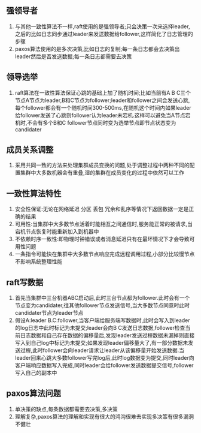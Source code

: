 ## 强领导者

1. 与其他一致性算法不一样,raft使用的是强领导者;只会决策一次来选择leader,之后的比如日志同步通过leader来发送数据给follower,这样简化了日志管理的步骤
2. paxos算法使用的是多次决策,比如日志的复制;每一条日志都会去决策出leader然后是否发送数据;每一条日志都需要去决策

## 领导选举

1. raft算法在一致性算法保证心跳的基础上加了随机时间;比如当前有A B C三个节点A节点为leader,B和C节点为follower;leader和follower之间会发送心跳,每个follower都会有一个随机时间300-500ms,在随机这个时间内如果leader给follower发送了心跳则follower认为leader未宕机.这样可以避免当A节点宕机时,不会有多个B和C follower节点同时变为选举节点即节点状态变为candidater

## 成员关系调整

1. 采用共同一致的方法来处理集群成员变换的问题,处于调整过程中两种不同的配置集群中大多数机器会有重叠,湿的集群在成员变化的过程中依然可以工作

## 一致性算法特性

1. 安全性保证:无论在网络延迟 分区 丢包 冗余和乱序等情况下返回数据一定是正确的结果
2. 可用性:当集群中大多数节点活着时能相互之间通信时,服务能正常的被请求,当宕机节点恢复时能重新加入到机器中
3. 不依赖时序一致性:即物理时钟错误或者消息延迟只有在最坏情况下才会导致可用性问题
4. 一条指令可能快在集群中大多数节点响应完成远程调用过程,小部分比较慢节点不影响系统整理性能

## raft写数据

1. 首先当集群中三台机器ABC启动后,此时三台节点都为follower.此时会有一个节点变为candidater,往其他follower节点发送信号,当大多数节点同意时此时candidater节点为leader节点
2. 假设A:leader B.C:follower,当客户端给服务端写数据时,此时会写入到leader的log日志中此时标记为未提交;leader会向B C发送日志数据,follower检查当前日志数据和自己存在数据的偏移量后,发现leader发送过程数据未漏掉则直接写入到自己log中标记为未提交;如果发现leader偏移量大了,有一部分数据未发送过程,此时follower会向leader请求让leader从该偏移量开始发送数据.当leader回来心跳大多数follower写完log后,此时log数据变为提交,同时leader向客户端响应数据写入完成,同时leader会给follower发送数据提交信号,follower写入自己的副本中

## paxos算法问题

1. 单决策的缺点,每条数据都需要去决策,多决策
2. 理解复杂,paxos算法的理解和实现有很大的鸿沟很难去实现多决策有很多漏洞不健壮